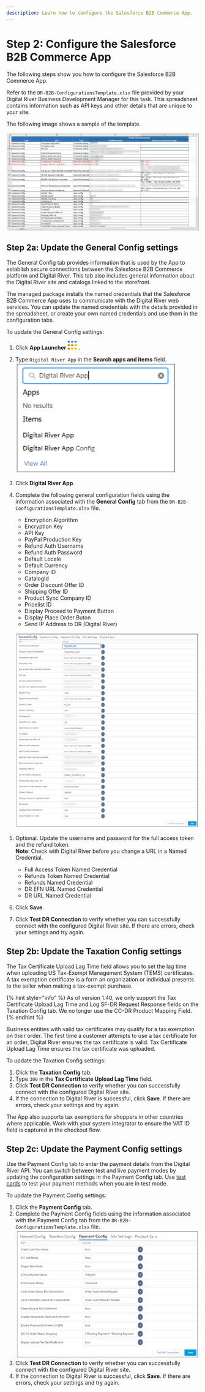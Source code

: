 ```yaml
---
description: Learn how to configure the Salesforce B2B Commerce App.
---
```


# Step 2: Configure the Salesforce B2B Commerce App

The following steps show you how to configure the Salesforce B2B Commerce App.

Refer to the `DR-B2B-ConfigurationsTemplate.xlsx` file provided by your Digital River Business Development Manager for this task. This spreadsheet contains information such as API keys and other details that are unique to your site.

The following image shows a sample of the template.

![](../.gitbook/assets/ConfigureTemplate.png)

## Step 2a: Update the General Config settings <a href="#step-2a-update-the-general-config-settings" id="step-2a-update-the-general-config-settings"></a>

The General Config tab provides information that is used by the App to establish secure connections between the Salesforce B2B Commerce platform and Digital River. This tab also includes general information about the Digital River site and catalogs linked to the storefront.

The managed package installs the named credentials that the Salesforce B2B Commerce App uses to communicate with the Digital River web services. You can update the named credentials with the details provided in the spreadsheet, or create your own named credentials and use them in the configuration tabs.

To update the General Config settings:

1. Click **App Launcher** ![](../.gitbook/assets/AppLauncher.png) .
2. Type `Digital River App` in the **Search apps and items** field.\
   &#x20;![](../.gitbook/assets/2a2DRApp.png)
3. Click **Digital River App**.
4.  Complete the following general configuration fields using the information associated with the **General Config** tab from the `DR-B2B-ConfigurationsTemplate.xlsx` file.

    * Encryption Algorithm
    * Encryption Key
    * API Key
    * PayPal Production Key
    * Refund Auth Username
    * Refund Auth Password
    * Default Locale
    * Default Currency
    * Company ID
    * CatalogId
    * Order Discount Offer ID
    * Shipping Offer ID
    * Product Sync Company ID
    * Pricelist ID
    * Display Proceed to Payment Button
    * Display Place Order Buton
    * Send IP Address to DR (Digital River)

    ​![](../.gitbook/assets/4ConfigFields.png)
5. Optional. Update the username and password for the full access token and the refund token.\
   **Note**: Check with Digital River before you change a URL in a Named Credential.
   * Full Access Token Named Credential
   * Refunds Token Named Credential
   * Refunds Named Credential
   * DR EFN URL Named Credential
   * DR URL Named Credential
6. Click **Save**.
7. Click **Test DR Connection** to verify whether you can successfully connect with the configured Digital River site. If there are errors, check your settings and try again.

## **Step 2b: Update the Taxation Config settings** <a href="#step-2b-update-the-taxation-config-settings" id="step-2b-update-the-taxation-config-settings"></a>

The Tax Certificate Upload Lag Time field allows you to set the lag time when uploading US Tax-Exempt Management System (TEMS) certificates. A tax exemption certificate is a form an organization or individual presents to the seller when making a tax-exempt purchase.

{% hint style="info" %}
As of version 1.40, we only support the Tax Certificate Upload Lag Time and Log SF-DR Request Response fields on the Taxation Config tab. We no longer use the CC-DR Product Mapping Field.
{% endhint %}

Business entities with valid tax certificates may qualify for a tax exemption on their order. The first time a customer attempts to use a tax certificate for an order, Digital River ensures the tax certificate is valid. Tax Certificate Upload Lag Time ensures the tax certificate was uploaded.

To update the Taxation Config settings:

1. Click the **Taxation Config** tab.
2. Type `300` in the **Tax Certificate Upload Lag Time** field.
3. Click **Test DR Connection** to verify whether you can successfully connect with the configured Digital River site.
4. If the connection to Digital River is successful, click **Save**. If there are errors, check your settings and try again.

The App also supports tax exemptions for shoppers in other countries where applicable. Work with your system integrator to ensure the VAT ID field is captured in the checkout flow.

## Step 2c: Update the Payment Config settings <a href="#step-2c-update-the-payment-config-settings" id="step-2c-update-the-payment-config-settings"></a>

Use the Payment Config tab to enter the payment details from the Digital River API. You can switch between test and live payment modes by updating the configuration settings in the Payment Config tab. Use [test cards](https://docs.digitalriver.com/commerce-api/payment-integrations-1/testing-scenarios) to test your payment methods when you are in test mode.

To update the Payment Config settings:

1. Click the **Payment Config** tab.
2. Complete the Payment Config fields using the information associated with the Payment Config tab from the `DR-B2B-ConfigurationsTemplate.xlsx` file.\
   &#x20;![](../.gitbook/assets/PymtConfigList.png)
3. Click **Test DR Connection** to verify whether you can successfully connect with the configured Digital River site.
4. If the connection to Digital River is successful, click **Save**. If there are errors, check your settings and try again.
